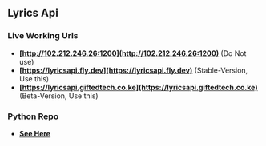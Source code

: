 ## Lyrics Api

### Live Working Urls
- **[http://102.212.246.26:1200](http://102.212.246.26:1200)** (Do Not use)
- **[https://lyricsapi.fly.dev](https://lyricsapi.fly.dev)** (Stable-Version, Use this)
- **[https://lyricsapi.giftedtech.co.ke](https://lyricsapi.giftedtech.co.ke)** (Beta-Version, Use this)

### Python Repo
- **[See Here](https://github.com/mauricegift/lyricsapi-py)**
